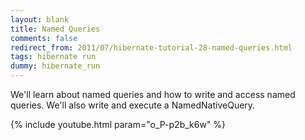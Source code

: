 ```yaml
---           
layout: blank
title: Named Queries
comments: false
redirect_from: 2011/07/hibernate-tutorial-28-named-queries.html
tags: hibernate run
dummy: hibernate_run
---
```


We'll learn about named queries and how to write and access named queries. We'll also write and execute a NamedNativeQuery.

{% include youtube.html param="o_P-p2b_k6w" %}
